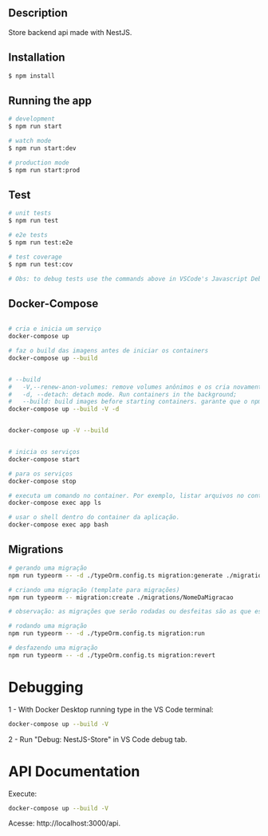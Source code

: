 ## Description

Store backend api made with NestJS.

## Installation

```bash
$ npm install
```

## Running the app

```bash
# development
$ npm run start

# watch mode
$ npm run start:dev

# production mode
$ npm run start:prod
```

## Test

```bash
# unit tests
$ npm run test

# e2e tests
$ npm run test:e2e

# test coverage
$ npm run test:cov

# Obs: to debug tests use the commands above in VSCode's Javascript Debug Terminal. Make sure Auto Attach is disabled. (F1->Toggle Auto Attach)
```

## Docker-Compose

```bash

# cria e inicia um serviço
docker-compose up

# faz o build das imagens antes de iniciar os containers
docker-compose up --build


# --build
#   -V,--renew-anon-volumes: remove volumes anônimos e os cria novamente;
#   -d, --detach: detach mode. Run containers in the background;
#   --build: build images before starting containers. garante que o npm install rode novamente, durante o processo de build.
docker-compose up --build -V -d


docker-compose up -V --build


# inicia os serviços
docker-compose start

# para os serviços
docker-compose stop

# executa um comando no container. Por exemplo, listar arquivos no container do aplicativo.
docker-compose exec app ls

# usar o shell dentro do container da aplicação.
docker-compose exec app bash

```

## Migrations

```bash
# gerando uma migração
npm run typeorm -- -d ./typeOrm.config.ts migration:generate ./migrations/NomeDaMigracao

# criando uma migração (template para migrações)
npm run typeorm -- migration:create ./migrations/NomeDaMigracao

# observação: as migrações que serão rodadas ou desfeitas são as que estão definidas no campo migrations do DataSource no arquivo typeOrm.config.ts.

# rodando uma migração
npm run typeorm -- -d ./typeOrm.config.ts migration:run

# desfazendo uma migração
npm run typeorm -- -d ./typeOrm.config.ts migration:revert

```

# Debugging

1 - With Docker Desktop running type in the VS Code terminal:

```bash
docker-compose up --build -V
```

2 - Run "Debug: NestJS-Store" in VS Code debug tab.

# API Documentation

Execute:

```bash
docker-compose up --build -V
```

Acesse: http://localhost:3000/api.
